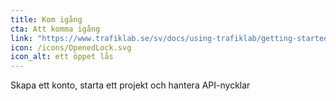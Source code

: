 ```yaml
---
title: Kom igång
cta: Att komma igång
link: "https://www.trafiklab.se/sv/docs/using-trafiklab/getting-started/"
icon: /icons/OpenedLock.svg
icon_alt: ett öppet lås
---
```

Skapa ett konto, starta ett projekt och hantera API-nycklar
